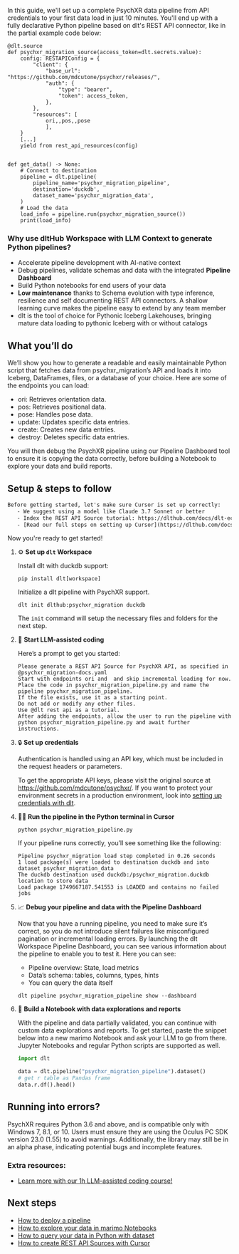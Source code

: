 In this guide, we'll set up a complete PsychXR data pipeline from API credentials to your first data load in just 10 minutes. You'll end up with a fully declarative Python pipeline based on dlt's REST API connector, like in the partial example code below:

```python-outcome
@dlt.source
def psychxr_migration_source(access_token=dlt.secrets.value):
    config: RESTAPIConfig = {
        "client": {
            "base_url": "https://github.com/mdcutone/psychxr/releases/",
            "auth": {
                "type": "bearer",
                "token": access_token,
            },
        },
        "resources": [
            ori,,pos,,pose
            ],
    }
    [...]
    yield from rest_api_resources(config)


def get_data() -> None:
    # Connect to destination
    pipeline = dlt.pipeline(
        pipeline_name='psychxr_migration_pipeline',
        destination='duckdb',
        dataset_name='psychxr_migration_data', 
    )
    # Load the data
    load_info = pipeline.run(psychxr_migration_source())
    print(load_info) 
```

### Why use dltHub Workspace with LLM Context to generate Python pipelines?

- Accelerate pipeline development with AI-native context
- Debug pipelines, validate schemas and data with the integrated **Pipeline Dashboard**
- Build Python notebooks for end users of your data
- **Low maintenance** thanks to Schema evolution with type inference, resilience and self documenting REST API connectors. A shallow learning curve makes the pipeline easy to extend by any team member
- dlt is the tool of choice for Pythonic Iceberg Lakehouses, bringing mature data loading to pythonic Iceberg with or without catalogs

## What you’ll do

We’ll show you how to generate a readable and easily maintainable Python script that fetches data from psychxr_migration’s API and loads it into Iceberg, DataFrames, files, or a database of your choice. Here are some of the endpoints you can load:

- ori: Retrieves orientation data.
- pos: Retrieves positional data.
- pose: Handles pose data.
- update: Updates specific data entries.
- create: Creates new data entries.
- destroy: Deletes specific data entries.

You will then debug the PsychXR pipeline using our Pipeline Dashboard tool to ensure it is copying the data correctly, before building a Notebook to explore your data and build reports.

## Setup & steps to follow

```default
Before getting started, let's make sure Cursor is set up correctly:
   - We suggest using a model like Claude 3.7 Sonnet or better
   - Index the REST API Source tutorial: https://dlthub.com/docs/dlt-ecosystem/verified-sources/rest_api/ and add it to context as **@dlt rest api**
   - [Read our full steps on setting up Cursor](https://dlthub.com/docs/dlt-ecosystem/llm-tooling/cursor-restapi#23-configuring-cursor-with-documentation)
```

Now you're ready to get started!

1. ⚙️ **Set up `dlt` Workspace**
    
    Install dlt with duckdb support:
    ```shell
    pip install dlt[workspace]
    ```

    Initialize a dlt pipeline with PsychXR support.
    ```shell
    dlt init dlthub:psychxr_migration duckdb
    ```

    The `init` command will setup the necessary files and folders for the next step.
    
2. 🤠 **Start LLM-assisted coding**
    
    Here’s a prompt to get you started:
    
    ```prompt
    Please generate a REST API Source for PsychXR API, as specified in @psychxr_migration-docs.yaml 
    Start with endpoints ori and  and skip incremental loading for now. 
    Place the code in psychxr_migration_pipeline.py and name the pipeline psychxr_migration_pipeline. 
    If the file exists, use it as a starting point. 
    Do not add or modify any other files. 
    Use @dlt rest api as a tutorial. 
    After adding the endpoints, allow the user to run the pipeline with python psychxr_migration_pipeline.py and await further instructions.
    ```

    
3. 🔒 **Set up credentials** 
    
    Authentication is handled using an API key, which must be included in the request headers or parameters.
    
    To get the appropriate API keys, please visit the original source at https://github.com/mdcutone/psychxr/.
    If you want to protect your environment secrets in a production environment, look into [setting up credentials with dlt](https://dlthub.com/docs/walkthroughs/add_credentials).
    
4. 🏃‍♀️ **Run the pipeline in the Python terminal in Cursor**
    
    ```shell
    python psychxr_migration_pipeline.py
    ```
    
    If your pipeline runs correctly, you’ll see something like the following:
    
    ```shell
    Pipeline psychxr_migration load step completed in 0.26 seconds
    1 load package(s) were loaded to destination duckdb and into dataset psychxr_migration_data
    The duckdb destination used duckdb:/psychxr_migration.duckdb location to store data
    Load package 1749667187.541553 is LOADED and contains no failed jobs
    ```
    
5. 📈 **Debug your pipeline and data with the Pipeline Dashboard**

    Now that you have a running pipeline, you need to make sure it’s correct, so you do not introduce silent failures like misconfigured pagination or incremental loading errors. By launching the dlt Workspace Pipeline Dashboard, you can see various information about the pipeline to enable you to test it. Here you can see:
    - Pipeline overview: State, load metrics
    - Data’s schema: tables, columns, types, hints
    - You can query the data itself
    
    ```shell
    dlt pipeline psychxr_migration_pipeline show --dashboard
    ```
    
6. 🐍 **Build a Notebook with data explorations and reports**

    With the pipeline and data partially validated, you can continue with custom data explorations and reports. To get started, paste the snippet below into a new marimo Notebook and ask your LLM to go from there. Jupyter Notebooks and regular Python scripts are supported as well.

    
    ```python
    import dlt

   data = dlt.pipeline("psychxr_migration_pipeline").dataset()
   # get r table as Pandas frame
   data.r.df().head()
    ```

## Running into errors?

PsychXR requires Python 3.6 and above, and is compatible only with Windows 7, 8.1, or 10. Users must ensure they are using the Oculus PC SDK version 23.0 (1.55) to avoid warnings. Additionally, the library may still be in an alpha phase, indicating potential bugs and incomplete features.

### Extra resources:

- [Learn more with our 1h LLM-assisted coding course!](https://www.youtube.com/watch?v=GGid70rnJuM)

## Next steps

- [How to deploy a pipeline](https://dlthub.com/docs/walkthroughs/deploy-a-pipeline)
- [How to explore your data in marimo Notebooks](https://dlthub.com/docs/general-usage/dataset-access/marimo)
- [How to query your data in Python with dataset](https://dlthub.com/docs/general-usage/dataset-access/dataset)
- [How to create REST API Sources with Cursor](https://dlthub.com/docs/dlt-ecosystem/llm-tooling/cursor-restapi)